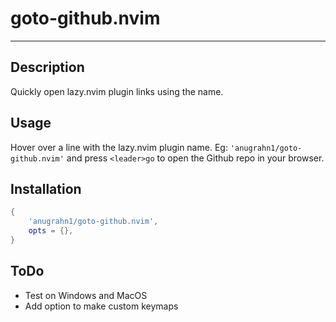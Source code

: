# goto-github.nvim
-------
## Description

Quickly open lazy.nvim plugin links using the name.

## Usage

Hover over a line with the lazy.nvim plugin name. Eg: `'anugrahn1/goto-github.nvim'` and press `<leader>go` to open the Github repo in your browser.

## Installation

```lua
{
    'anugrahn1/goto-github.nvim',
    opts = {},
}
```

## ToDo

- Test on Windows and MacOS
- Add option to make custom keymaps
